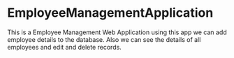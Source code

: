 # EmployeeManagementApplication
This is a Employee Management Web Application using this app we can add employee details to the database. Also we can see the details of all employees and edit and delete records.
